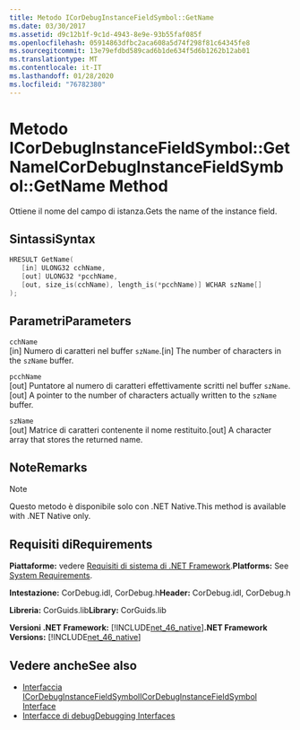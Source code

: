 ```yaml
---
title: Metodo ICorDebugInstanceFieldSymbol::GetName
ms.date: 03/30/2017
ms.assetid: d9c12b1f-9c1d-4943-8e9e-93b55faf085f
ms.openlocfilehash: 05914863dfbc2aca608a5d74f298f81c64345fe8
ms.sourcegitcommit: 13e79efdbd589cad6b1de634f5d6b1262b12ab01
ms.translationtype: MT
ms.contentlocale: it-IT
ms.lasthandoff: 01/28/2020
ms.locfileid: "76782380"
---
```

# <a name="icordebuginstancefieldsymbolgetname-method"></a><span data-ttu-id="7fb2e-102">Metodo ICorDebugInstanceFieldSymbol::GetName</span><span class="sxs-lookup"><span data-stu-id="7fb2e-102">ICorDebugInstanceFieldSymbol::GetName Method</span></span>
<span data-ttu-id="7fb2e-103">Ottiene il nome del campo di istanza.</span><span class="sxs-lookup"><span data-stu-id="7fb2e-103">Gets the name of the instance field.</span></span>  
  
## <a name="syntax"></a><span data-ttu-id="7fb2e-104">Sintassi</span><span class="sxs-lookup"><span data-stu-id="7fb2e-104">Syntax</span></span>  
  
```cpp  
HRESULT GetName(  
   [in] ULONG32 cchName,   
   [out] ULONG32 *pcchName,   
   [out, size_is(cchName), length_is(*pcchName)] WCHAR szName[]  
);  
```  
  
## <a name="parameters"></a><span data-ttu-id="7fb2e-105">Parametri</span><span class="sxs-lookup"><span data-stu-id="7fb2e-105">Parameters</span></span>  
 `cchName`  
 <span data-ttu-id="7fb2e-106">[in] Numero di caratteri nel buffer `szName`.</span><span class="sxs-lookup"><span data-stu-id="7fb2e-106">[in] The number of characters in the `szName` buffer.</span></span>  
  
 `pcchName`  
 <span data-ttu-id="7fb2e-107">[out] Puntatore al numero di caratteri effettivamente scritti nel buffer `szName`.</span><span class="sxs-lookup"><span data-stu-id="7fb2e-107">[out] A pointer to the number of characters actually written to the `szName` buffer.</span></span>  
  
 `szName`  
 <span data-ttu-id="7fb2e-108">[out] Matrice di caratteri contenente il nome restituito.</span><span class="sxs-lookup"><span data-stu-id="7fb2e-108">[out] A character array that stores the returned name.</span></span>  
  
## <a name="remarks"></a><span data-ttu-id="7fb2e-109">Note</span><span class="sxs-lookup"><span data-stu-id="7fb2e-109">Remarks</span></span>  
  
> [!NOTE]
> <span data-ttu-id="7fb2e-110">Questo metodo è disponibile solo con .NET Native.</span><span class="sxs-lookup"><span data-stu-id="7fb2e-110">This method is available with .NET Native only.</span></span>  
  
## <a name="requirements"></a><span data-ttu-id="7fb2e-111">Requisiti di</span><span class="sxs-lookup"><span data-stu-id="7fb2e-111">Requirements</span></span>  
 <span data-ttu-id="7fb2e-112">**Piattaforme:** vedere [Requisiti di sistema di .NET Framework](../../../../docs/framework/get-started/system-requirements.md).</span><span class="sxs-lookup"><span data-stu-id="7fb2e-112">**Platforms:** See [System Requirements](../../../../docs/framework/get-started/system-requirements.md).</span></span>  
  
 <span data-ttu-id="7fb2e-113">**Intestazione:** CorDebug.idl, CorDebug.h</span><span class="sxs-lookup"><span data-stu-id="7fb2e-113">**Header:** CorDebug.idl, CorDebug.h</span></span>  
  
 <span data-ttu-id="7fb2e-114">**Libreria:** CorGuids.lib</span><span class="sxs-lookup"><span data-stu-id="7fb2e-114">**Library:** CorGuids.lib</span></span>  
  
 <span data-ttu-id="7fb2e-115">**Versioni .NET Framework:** [!INCLUDE[net_46_native](../../../../includes/net-46-native-md.md)]</span><span class="sxs-lookup"><span data-stu-id="7fb2e-115">**.NET Framework Versions:** [!INCLUDE[net_46_native](../../../../includes/net-46-native-md.md)]</span></span>  
  
## <a name="see-also"></a><span data-ttu-id="7fb2e-116">Vedere anche</span><span class="sxs-lookup"><span data-stu-id="7fb2e-116">See also</span></span>

- [<span data-ttu-id="7fb2e-117">Interfaccia ICorDebugInstanceFieldSymbol</span><span class="sxs-lookup"><span data-stu-id="7fb2e-117">ICorDebugInstanceFieldSymbol Interface</span></span>](icordebuginstancefieldsymbol-interface.md)
- [<span data-ttu-id="7fb2e-118">Interfacce di debug</span><span class="sxs-lookup"><span data-stu-id="7fb2e-118">Debugging Interfaces</span></span>](debugging-interfaces.md)
